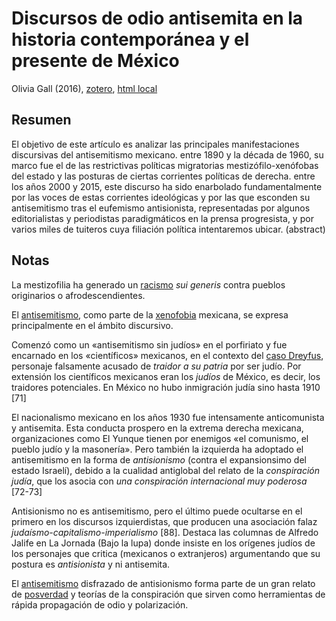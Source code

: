 # Discursos de odio antisemita en la historia contemporánea y el presente de México

Olivia Gall (2016), [zotero](zotero://select/items/@gall2016), [html local](file://Users/sabhz/Zotero/storage/NTIL52PM/scielo.html)

## Resumen

El objetivo de este artículo es analizar las principales manifestaciones discursivas del antisemitismo mexicano. entre 1890 y la década de 1960, su marco fue el de las restrictivas políticas migratorias mestizófilo-xenófobas del estado y las posturas de ciertas corrientes políticas de derecha. entre los años 2000 y 2015, este discurso ha sido enarbolado fundamentalmente por las voces de estas corrientes ideológicas y por las que esconden su antisemitismo tras el eufemismo antisionista, representadas por algunos editorialistas y periodistas paradigmáticos en la prensa progresista, y por varios miles de tuiteros cuya filiación política intentaremos ubicar. (abstract)

## Notas

La mestizofilia ha generado un [racismo](racismo.md) *sui generis* contra pueblos originarios o afrodescendientes.

El [antisemitismo](antisemitismo.md), como parte de la [xenofobia](xenofobia.md) mexicana, se expresa principalmente en el ámbito discursivo.

Comenzó como un «antisemitismo sin judíos» en el porfiriato y fue encarnado en los «científicos» mexicanos, en el contexto del [caso Dreyfus](https://es.wikipedia.org/wiki/Caso_Dreyfus), personaje falsamente acusado de *traidor a su patria* por ser judío. Por extensión los científicos mexicanos eran los *judíos* de México, es decir, los traidores potenciales. En México no hubo inmigración judía sino hasta 1910 [71]

El nacionalismo mexicano en los años 1930 fue intensamente anticomunista y antisemita. Esta conducta prospero en la extrema derecha mexicana, organizaciones como El Yunque tienen por enemigos «el comunismo, el pueblo judío y la masonería». Pero también la izquierda ha adoptado el antisemitismo en la forma de *antisionismo* (contra el expansionsimo del estado Israelí), debido a la cualidad antiglobal del relato de la *conspiración judía*, que los asocia con *una conspiración internacional muy poderosa* [72-73]

Antisionismo no es antisemitismo, pero el último puede ocultarse en el primero en los discursos izquierdistas, que producen una asociación falaz *judaísmo-capitalismo-imperialismo* [88]. Destaca las columnas de Alfredo Jalife en La Jornada (Bajo la lupa) donde insiste en los orígenes judíos de los personajes que critica (mexicanos o extranjeros) argumentando que su postura es *antisionista* y ni antisemita.

El [antisemitismo](antisemitismo.md) disfrazado de antisionismo forma parte de un gran relato de [posverdad](posverdad.md) y teorías de la conspiración que sirven como herramientas de rápida propagación de odio y polarización.
